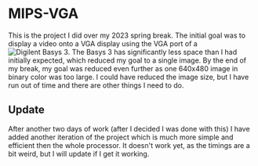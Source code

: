 # MIPS-VGA
This is the project I did over my 2023 spring break. The initial goal was to display a video onto a VGA display using the VGA port of a ![Digilent Basys 3](https://digilent.com/reference/programmable-logic/basys-3/reference-manual). The Basys 3 has significantly less space than I had initially expected, which reduced my goal to a single image. By the end of my break, my goal was reduced even further as one 640x480 image in binary color was too large. I could have reduced the image size, but I have run out of time and there are other things I need to do. 

## Update
After another two days of work (after I decided I was done with this) I have added another iteration of the project which is much more simple and efficient then the whole processor. It doesn't work yet, as the timings are a bit weird, but I will update if I get it working.
